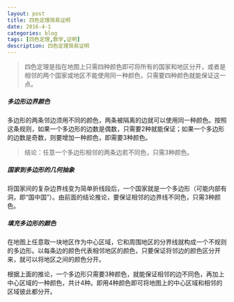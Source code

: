 ```yaml
---
layout: post
title: 四色定理简易证明
date: 2016-4-1
categories: blog
tags: [四色定理,数学,证明]
description: 四色定理简易证明
---
```


> 四色定理是指在地图上只需四种颜色即可将所有的国家和地区分开，或者是相邻的两个国家或地区不能使用同一种颜色，只需要四种颜色就能保证这一点。

##### 多边形边界颜色

多边形的两条邻边须用不同的颜色，两条被隔离的边就可以使用同一种颜色。按照这条规则，如果一个多边形的边数是偶数，只需要2种就能保证；如果一个多边形的边数是奇数，则要增加一种颜色，即需要3种颜色。

> 结论：任意一个多边形相邻的两条边若不同色，只需3种颜色。

##### 国家到多边形的几何抽象

将国家间的复杂边界线变为简单折线段后，一个国家就是一个多边形（可能内部有洞，即“国中国”）。由前面的结论推论，要保证相邻的边界线不同色，只需3种颜色。

##### 填充多边形的颜色

在地图上任意取一块地区作为中心区域，它和周围地区的分界线就构成一个不规则的多边形。以每条边的颜色代表相邻地区的颜色，只要保证将邻边的颜色区分开来，就可以将地区之间的颜色分开。

根据上面的推论，一个多边形只需要3种颜色，就能保证相邻的边不同色，再加上中心区域的一种颜色，共计4种。即用4种颜色即可将地图上的中心区域和相邻的区域彼此都分开。
